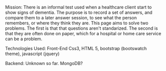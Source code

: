 Mission:
There is an informal test used when a healthcare client start to show signs of dementia.  The purpose is to record a set of answers, and compare them to a later answer session, to see what the person remembers, or where they think they are.  This page aims to solve two problems.  The first is that that questions aren't standarized.  The second is that they are often done on paper, which for a hospital or home care service can be a problem.  


Technologies Used:
Front-End
Css3, HTML 5, bootstrap (bootswatch theme), javascript (jquery)

Backend:
Unknown so far.  MongoDB?  
